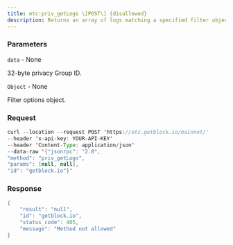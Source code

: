 ```yaml
---
title: etc:priv_getLogs \[POST\] {disallowed}
description: Returns an array of logs matching a specified filter object.For private contracts, priv_getLogs is the same as eth_getLogs forpublic contracts except there is no automatic log bloom caching forprivate contracts.
---
```


### Parameters


`data` - None

32-byte privacy Group ID.

`Object` - None

Filter options object.

### Request

``` java
curl --location --request POST 'https://etc.getblock.io/mainnet/' 
--header 'x-api-key: YOUR-API-KEY' 
--header 'Content-Type: application/json' 
--data-raw '{"jsonrpc": "2.0",
"method": "priv_getLogs",
"params": [null, null],
"id": "getblock.io"}'
```

###  Response

``` java
{
    "result": "null",
    "id": "getblock.io",
    "status_code": 405,
    "message": "Method not allowed"
}
```

